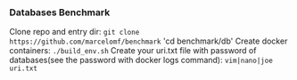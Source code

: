 ### Databases Benchmark
Clone repo and entry dir:
`git clone https://github.com/marcelomf/benchmark`
'cd benchmark/db'
Create docker containers:
`./build_env.sh`
Create your uri.txt file with password of databases(see the password with docker logs command):
`vim|nano|joe uri.txt`

